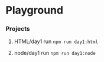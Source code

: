 # Playground


### Projects

1. HTML/day1
run `npm run day1:html`

2. node/day1
run `npm run day1:node`